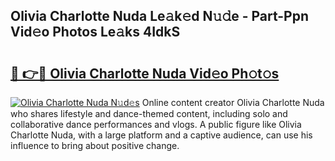 ## Olivia Charlotte Nuda Le𝚊k𝚎d N𝚞𝚍e - Part-Ppn Vid𝚎o Photos Le𝚊ks 4IdkS

# <h2><a href="http://fbg3bc.evod.top/?m=Olivia+Charlotte+Nuda">🔗 👉🔴 Olivia Charlotte Nuda Vid𝚎o Ph𝚘t𝚘s</a></h2>

[![Olivia Charlotte Nuda N𝚞d𝚎s](https://i.imgur.com/8V9OHl7.gif)](http://fbg3bc.evod.top/?m=Olivia+Charlotte+Nuda)
Online content creator Olivia Charlotte Nuda who shares lifestyle and dance-themed content, including solo and collaborative dance performances and vlogs. A public figure like Olivia Charlotte Nuda, with a large platform and a captive audience, can use his influence to bring about positive change. 
